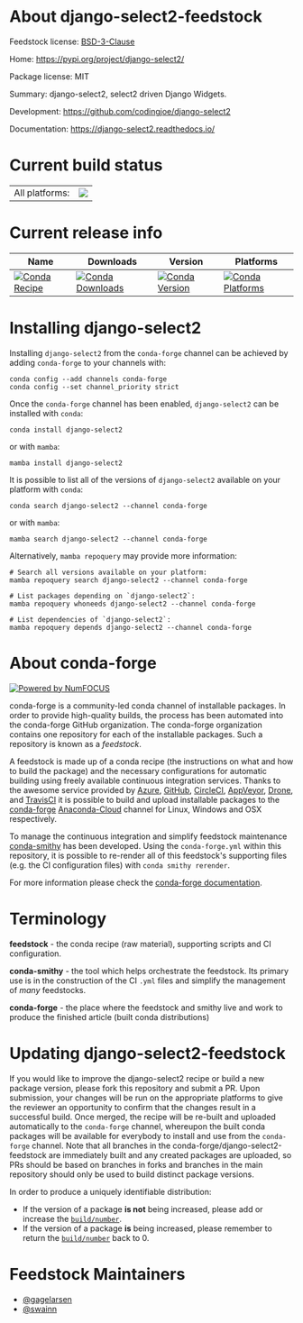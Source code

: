 About django-select2-feedstock
==============================

Feedstock license: [BSD-3-Clause](https://github.com/conda-forge/django-select2-feedstock/blob/main/LICENSE.txt)

Home: https://pypi.org/project/django-select2/

Package license: MIT

Summary: django-select2, select2 driven Django Widgets.

Development: https://github.com/codingjoe/django-select2

Documentation: https://django-select2.readthedocs.io/

Current build status
====================


<table><tr><td>All platforms:</td>
    <td>
      <a href="https://dev.azure.com/conda-forge/feedstock-builds/_build/latest?definitionId=10691&branchName=main">
        <img src="https://dev.azure.com/conda-forge/feedstock-builds/_apis/build/status/django-select2-feedstock?branchName=main">
      </a>
    </td>
  </tr>
</table>

Current release info
====================

| Name | Downloads | Version | Platforms |
| --- | --- | --- | --- |
| [![Conda Recipe](https://img.shields.io/badge/recipe-django--select2-green.svg)](https://anaconda.org/conda-forge/django-select2) | [![Conda Downloads](https://img.shields.io/conda/dn/conda-forge/django-select2.svg)](https://anaconda.org/conda-forge/django-select2) | [![Conda Version](https://img.shields.io/conda/vn/conda-forge/django-select2.svg)](https://anaconda.org/conda-forge/django-select2) | [![Conda Platforms](https://img.shields.io/conda/pn/conda-forge/django-select2.svg)](https://anaconda.org/conda-forge/django-select2) |

Installing django-select2
=========================

Installing `django-select2` from the `conda-forge` channel can be achieved by adding `conda-forge` to your channels with:

```
conda config --add channels conda-forge
conda config --set channel_priority strict
```

Once the `conda-forge` channel has been enabled, `django-select2` can be installed with `conda`:

```
conda install django-select2
```

or with `mamba`:

```
mamba install django-select2
```

It is possible to list all of the versions of `django-select2` available on your platform with `conda`:

```
conda search django-select2 --channel conda-forge
```

or with `mamba`:

```
mamba search django-select2 --channel conda-forge
```

Alternatively, `mamba repoquery` may provide more information:

```
# Search all versions available on your platform:
mamba repoquery search django-select2 --channel conda-forge

# List packages depending on `django-select2`:
mamba repoquery whoneeds django-select2 --channel conda-forge

# List dependencies of `django-select2`:
mamba repoquery depends django-select2 --channel conda-forge
```


About conda-forge
=================

[![Powered by
NumFOCUS](https://img.shields.io/badge/powered%20by-NumFOCUS-orange.svg?style=flat&colorA=E1523D&colorB=007D8A)](https://numfocus.org)

conda-forge is a community-led conda channel of installable packages.
In order to provide high-quality builds, the process has been automated into the
conda-forge GitHub organization. The conda-forge organization contains one repository
for each of the installable packages. Such a repository is known as a *feedstock*.

A feedstock is made up of a conda recipe (the instructions on what and how to build
the package) and the necessary configurations for automatic building using freely
available continuous integration services. Thanks to the awesome service provided by
[Azure](https://azure.microsoft.com/en-us/services/devops/), [GitHub](https://github.com/),
[CircleCI](https://circleci.com/), [AppVeyor](https://www.appveyor.com/),
[Drone](https://cloud.drone.io/welcome), and [TravisCI](https://travis-ci.com/)
it is possible to build and upload installable packages to the
[conda-forge](https://anaconda.org/conda-forge) [Anaconda-Cloud](https://anaconda.org/)
channel for Linux, Windows and OSX respectively.

To manage the continuous integration and simplify feedstock maintenance
[conda-smithy](https://github.com/conda-forge/conda-smithy) has been developed.
Using the ``conda-forge.yml`` within this repository, it is possible to re-render all of
this feedstock's supporting files (e.g. the CI configuration files) with ``conda smithy rerender``.

For more information please check the [conda-forge documentation](https://conda-forge.org/docs/).

Terminology
===========

**feedstock** - the conda recipe (raw material), supporting scripts and CI configuration.

**conda-smithy** - the tool which helps orchestrate the feedstock.
                   Its primary use is in the construction of the CI ``.yml`` files
                   and simplify the management of *many* feedstocks.

**conda-forge** - the place where the feedstock and smithy live and work to
                  produce the finished article (built conda distributions)


Updating django-select2-feedstock
=================================

If you would like to improve the django-select2 recipe or build a new
package version, please fork this repository and submit a PR. Upon submission,
your changes will be run on the appropriate platforms to give the reviewer an
opportunity to confirm that the changes result in a successful build. Once
merged, the recipe will be re-built and uploaded automatically to the
`conda-forge` channel, whereupon the built conda packages will be available for
everybody to install and use from the `conda-forge` channel.
Note that all branches in the conda-forge/django-select2-feedstock are
immediately built and any created packages are uploaded, so PRs should be based
on branches in forks and branches in the main repository should only be used to
build distinct package versions.

In order to produce a uniquely identifiable distribution:
 * If the version of a package **is not** being increased, please add or increase
   the [``build/number``](https://docs.conda.io/projects/conda-build/en/latest/resources/define-metadata.html#build-number-and-string).
 * If the version of a package **is** being increased, please remember to return
   the [``build/number``](https://docs.conda.io/projects/conda-build/en/latest/resources/define-metadata.html#build-number-and-string)
   back to 0.

Feedstock Maintainers
=====================

* [@gagelarsen](https://github.com/gagelarsen/)
* [@swainn](https://github.com/swainn/)

